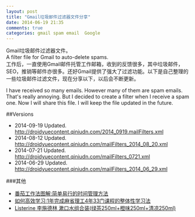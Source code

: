 ```yaml
---
layout: post
title: "Gmail垃圾邮件过滤器文件分享"
date: 2014-06-19 21:35
comments: true
categories: gmail spam email  Google
---
```

Gmail垃圾邮件过滤器文件。  
A filter file for Gmail to auto-delete spams.  
工作后，一直使用Gmail邮件托管工作邮箱，收到的反馈很多，其中垃圾邮件，SEO，推销等邮件亦很多。还好Gmail提供了强大了过滤功能。以下是自己整理的一些垃圾邮件过滤文件，现在分享以下，以后会不断更新。
<!--more-->
I have received so many emails. However many of them are spam emails. That's really annoying. But I decided to create a filter when I receive a spam one. Now I will share this file. I will keep the file updated in the future.

##Versions
  * 2014-09-19 Updated. http://droidyuecontent.qiniudn.com/2014_0919.mailFilters.xml
  * 2014-08-12 Updated. http://droidyuecontent.qiniudn.com/mailFilters_2014_08_20.xml
  * 2014-07-21 Updated. http://droidyuecontent.qiniudn.com/mailFilters_0721.xml
  * 2014-06-29 Updated. http://droidyuecontent.qiniudn.com/mailFilters_2014_06_29.xml

###其他
  * <a href="http://www.amazon.cn/gp/product/B004O9F71K/ref=as_li_tf_tl?ie=UTF8&camp=536&creative=3200&creativeASIN=B004O9F71K&linkCode=as2&tag=droidyue-23">番茄工作法图解:简单易行的时间管理方法</a><img src="http://ir-cn.amazon-adsystem.com/e/ir?t=droidyue-23&l=as2&o=28&a=B004O9F71K" width="1" height="1" border="0" alt="" style="border:none !important; margin:0px !important;" />
  * <a href="http://www.amazon.cn/gp/product/B00H2EBDM6/ref=as_li_tf_tl?ie=UTF8&camp=536&creative=3200&creativeASIN=B00H2EBDM6&linkCode=as2&tag=droidyue-23">如何高效学习:1年完成麻省理工4年33门课程的整体性学习法</a><img src="http://ir-cn.amazon-adsystem.com/e/ir?t=droidyue-23&l=as2&o=28&a=B00H2EBDM6" width="1" height="1" border="0" alt="" style="border:none !important; margin:0px !important;" />
  * <a href="http://www.amazon.cn/gp/product/B00JTQYC78/ref=as_li_tf_tl?ie=UTF8&camp=536&creative=3200&creativeASIN=B00JTQYC78&linkCode=as2&tag=droidyue-23">Listerine 李施德林 漱口水组合装(绿茶250ml+橙味250ml+清凉250ml)</a><img src="http://ir-cn.amazon-adsystem.com/e/ir?t=droidyue-23&l=as2&o=28&a=B00JTQYC78" width="1" height="1" border="0" alt="" style="border:none !important; margin:0px !important;" />

